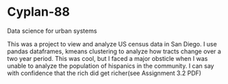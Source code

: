 # Cyplan-88
Data science for urban systems

This was a project to view and analyze US census data in San Diego. I use pandas dataframes, kmeans clustering to analyze how tracts change over a two year period. This was cool, but I faced a major obsticle when I was unable to analyze the population of hispanics in the community. I can say with confidence that the rich did get richer(see Assignment 3.2 PDF)



